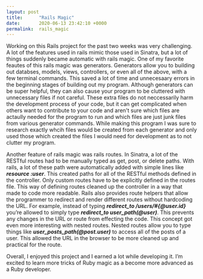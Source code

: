 ```yaml
---
layout: post
title:      "Rails Magic"
date:       2020-06-13 23:42:10 +0000
permalink:  rails_magic
---
```



Working on this Rails project for the past two weeks was very challenging. A lot of the features used in rails mimic those used in Sinatra, but a lot of things suddenly became automatic with rails magic. One of my favorite feautes of this rails magic was generators. Generators allow you to building out databses, models, views, controllers, or even all of the above, with a few terminal commands. This saved a lot of time and unnecesaary errors in the beginning stages of building out my program. Although generators can be super helpful, they can also cause your program to be cluttered with unnecessary files if not careful. These extra files do not neccessarily harm the development process of your code, but it can get complicated when others want to contribute to your code and aren't sure which files are actaully needed for the program to run and which files are just junk files from various generator commands. While making this program I was sure to research exactly whcih files would be created from each generator and only used those which created the files I would need for development as to not clutter my program. 

Another feature of rails magic was rails routes. In Sinatra, a lot of the RESTful routes had to be manually typed as get, post, or delete paths. With rails, a lot of these path were automatically added with simple lines like ***resource :user***. This created paths for all of the RESTful methods defined in the controller. Only custom routes have to be explicitly defined in the routes file. This way of defining routes cleaned up the controller in a way that made to code more readable. Rails also provides route helpers that allow the programmer to redirect and render different routes without hardcoding the URL. For example, instead of typing ***redirect_to /users/#{@user.id}*** you’re allowed to simply type ***redirect_to user_path(@user)***. This prevents any changes in the URL or route from effecting the code. This concept got even more interesting with nested routes. Nested routes allow you to type things like ***user_posts_path(@post.user)*** to access all of the posts of a user. This allowed the URL in the browser to be more cleaned up and practical for the route. 

Overall, I enjoyed this project and I earned a lot while developing it. I’m excited to learn more tricks of Ruby magic as a become more advanced as a Ruby developer. 
